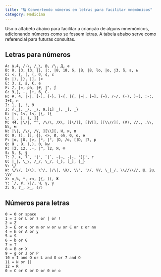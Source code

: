 ```yaml
---
title: "🔠 Convertendo números em letras para facilitar mnemônicos"
category: Medicina
---
```


Uso o alfabeto abaixo para facilitar a crianção de alguns mnemônicos, adicionando números como se fossem letras. A tabela abaixo serve como referencial para futuras consultas.

## Letras para números

    A: ∆,4, /-\, /_\, @, /\, Д, а
    B: 8, |3, 13, |}, |:, |8, 18, 6, |B, |8, lo, |o, j3, ß, в, ь
    C: <, {, [, (, ©, ¢, с
    D: |), |}, |], |>
    E: 3, £, ₤, €, е
    F: 7, |=, ph, |#, |", ƒ
    G: 9,[, -, [+, 6, C-
    H: #, 4, |-|, [-], {-}, }-{, }{, |=|, [=], {=}, /-/, (-), )-(, :-:, I+I, н
    I: 1, |, !, 9
    J: √,_|, _/, _7, 9,[1] _), _], _}
    K: |<, 1<, l<, |{, l{
    L: |_, |, 1, ][
    M: 44, |\/|, ^^, /\/\, /X\, []\/][, []V[], ][\\//][, (V), //., .\\, N\, м
    N: |\|, /\/, /V, ][\\][, И, и, п
    O: 0, (), [], {}, <>, Ø, oh, Θ, о, ө
    P: |o, |O, |>, |*, |°, |D, /o, []D, |7, р
    Q: O_, 9, (,), 0, kw
    R: |2, 12, .-, |^, l2, Я, ®
    S: 5, $, §
    T: 7, +, 7`, '|', `|`, ~|~, -|-, '][', т
    U: |_|, \_\, /_/, \_/, (_), [_], {_}
    V: \/
    W: \/\/, (/\), \^/, |/\|, \X/, \\', '//, VV, \_|_/, \\//\\//, Ш, 2u, \V/
    X: ×,%, *, ><, }{, )(, Ж
    Y: `/, ¥, \|/, Ч, ү, у
    Z: 5, 7_, >_, (/)

## Números para letras

    0 = O or space
    1 = I or L or 7 or | or !
    2 = Z
    3 = E or e or m or w or ω or ∈ or ε or ∩∩
    4 = h or A or y
    5 = S
    6 = b or G
    7 = T
    8 = B or X
    9 = g or J or P
    10 = I and O or L and O or 7 and O
    11 = N or ||
    12 = R
    0 = C or O or D or Θ or o